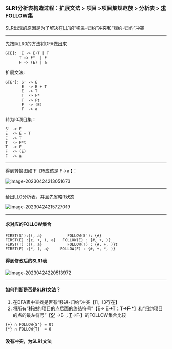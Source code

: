 ### SLR1分析表构造过程：扩展文法 > 项目 >项目集规范族 > 分析表  > <u>求FOLLOW集</u> 

SLR出现的原因是为了解决在LL1的“移进-归约”冲突和“规约-归约”冲突 

-------

先按照LR0的方法将DFA做出来

 ~~~t
G[E]:  E -> E+T | T
       T -> F*  | F
       F -> (E) | a
 ~~~

扩展文法:

~~~t
G[E']: S' -> E
	   E  -> E + T
	   E  -> T
	   T  -> F*
	   T  -> Ft
	   F  -> (E)
	   F  -> a
~~~

转为I0项目集：

~~~t
S' -> E
E  -> E + T	
E  -> T	
T  -> F*t
T  -> F
F  -> (E)
F  -> a
~~~

-----

得到转换图如下【I5应该是 F->a·】：

![image-20230424213051673](.\img\image-20230424213051673.png)

----

给出LL0分析表，并且先省略R状态

![image-20230424215727019](.\img\image-20230424215727019.png)

---


#### 求对应的FOLLOW集合

~~~t
FIRST(S'):{(, a}		   FOLLOW(S'): {#}
FIRST(E) :{ε, +, (, a}	 FOLLOW(E) : {#, +, )}
FIRST(T) :{(, a}		   FOLLOW(T) : {#, +, )}t
FIRST(F) :{*, (, a}	  	FOLLOW(F) : {#, +, *, )}
~~~

#### 得到修改后的SLR1表

![image-20230424220513972](.\img\image-20230424220513972.png)

-------

#### 如何判断是否是SLR1文法？

1. 在DFA表中查找是否有“移进-归约”冲突【I1，I3存在】
2. 将所有“移进的项目的点后面的终结符号”【E-> E·**<u>+</u>**T；T->F·**<u>*</u>**】和“归约项目的点的最左符号”【**<u>S‘</u>** ->E·；**<u>T</u>**->F·】的FOLLOW集合比较

~~~t
{+} ∩ FOLLOW{S'} = 0t
{*} ∩ FOLLOW{T}  = 0
~~~

#### 没有冲突，为SLR1文法
